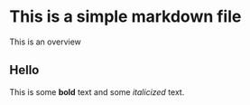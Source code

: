 # This is a simple markdown file

This is an overview

## Hello

This is some __bold__ text and some _italicized_ text.
